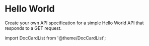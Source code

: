 # Hello World
Create your own API specification for a simple Hello World API that responds to a GET request.

import DocCardList from '@theme/DocCardList';

<DocCardList />